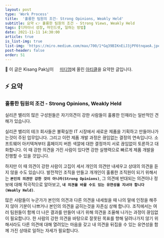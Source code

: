 ```yaml
---
layout: post
type: 'Work Process'
title:  '훌륭한 팀원의 조건- Strong Opinions, Weakly Held'
subtitle: 요약 👉 훌륭한 팀원의 조건 - Strong Views, Weakly Held
tags: [디자이너 성장, 마인드셋, 일하는 방법]
date: 2021-11-11 14:30:00
article: true
is_list-img: true
list-img: 'https://miro.medium.com/max/700/1*Gq39BIKnEiJ3jPF6tnqaeA.jpeg'
post-header: false
order: 51
---
```


<p class="text-gray">
 🔗 이 글은 Kisang Pak님이 <a href='https://medium.com/@kpak/' target='blank' rel='nofollow' id='outlink1' onclick='clickedOutlink(outlink1)'><img src='https://www.google.com/s2/favicons?sz=64&domain=https://medium.com/' style='display:inline; height: 1em; position: relative; bottom: -2px; margin-right: 2px;'>미디엄</a>에 올린 <a href='https://medium.com/@kpak/%ED%9B%8C%EB%A5%AD%ED%95%9C-%ED%8C%80%EC%9B%90%EC%9D%98-%EC%A1%B0%EA%B1%B4-strong-views-weakly-held-17880611d962' target='blank' rel='nofollow' id='outlink2' onclick='clickedOutlink(outlink2)'>아티클</a>을 요약한 글입니다.
</p>

## ⚡️ 요약

### 훌륭한 팀원의 조건 - Strong Opinions, Weakly Held

실리콘 밸리의 많은 구성원들은 자기의견이 강한 사람들이 훌륭한 인재라는 일반적인 견해가 있습니다.

실리콘 밸리의 테크 회사들은 불확실한 IT 시장에서 새로운 제품을 기획하고 만들어나가는것이 주된 업무입니다. 그리고 이런 제품 개발 과정은 끊임없는 결정의 연속입니다. 소프트웨어 아키텍쳐부터 홈페이지 버튼 색깔에 대한 결정까지 서로 끊임없이 토론하고 대화합니다. 이 때 강한 의견을 가진 사람이 있다면 강한 실행력으로 빠르게 제품 개발을 진행할 수 있을 것입니다.

하지만 이 때 의견이 강한 사람이 고집이 세서 개인의 의견만 내세우고 상대의 의견을 듣지 않을 수도 있습니다. 발전적인 조직을 만들고 개개인이 훌륭한 조직원이 되기 위해서는 **`본인의 의견만 강한 것이 아니라(Strong Opinions)`**, 그 의견에 반대되는 의견이나 정보에 대해 적극적으로 알아보고, **`내 의견을 바꿀 수도 있는 유연성을 지녀야 합니다(Weakly Held)`**.

많은 사람들이 누군가가 본인의 의견과 다른 의견을 내세웠을 때 나의 말에 인정을 해주지 않아 기분이 나쁘거나 본인의 의견을 굽히는것을 자존심 상해 합니다. 조직에서는 여러 팀원들이 함께 더 나은 결과를 만들어 내기 위해 의견을 조율해 나가는 과정이 끊임없이 필요합니다. 한 사람의 강한 의견을 바탕으로 잘못된 목표를 향해 달려나가지 않기 위해서라도 다른 의견에 대해 열려있는 마음을 갖고 내 의견을 뒤집을 수 있는 유연성을 함께 가진 상태로 일하는 자세가 필요합니다.